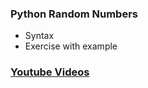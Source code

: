 ### Python Random Numbers
* Syntax
* Exercise with example

### [Youtube Videos](https://youtu.be/Ye4K7e9l5LY)
